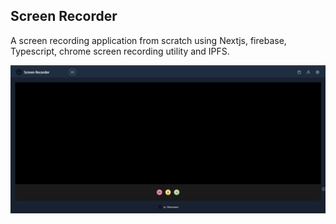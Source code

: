 ## Screen Recorder

A screen recording application from scratch using Nextjs, firebase, Typescript, chrome screen recording utility and IPFS.

<img src="./Screen Recording.jpg" alt="Recording">
